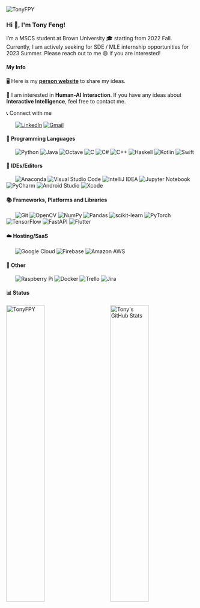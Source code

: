 <p align="left"> <img src="https://komarev.com/ghpvc/?username=TonyFPY&label=Profile%20views&color=0e75b6&style=flat" alt="TonyFPY" /> </p>

### Hi 👋, I'm Tony Feng!

<!--
**TonyFPY/TonyFPY** is a ✨ _special_ ✨ repository because its `README.md` (this file) appears on your GitHub profile.
Here are some ideas to get you started:
- 🔭 I’m currently working on ...
- 🌱 I’m currently learning ...
- 👯 I’m looking to collaborate on ...
- 🤔 I’m looking for help with ...
- 💬 Ask me about ...
- 📫 How to reach me: ...
- 😄 Pronouns: ...
- ⚡ Fun fact: ...
-->

I’m a MSCS student at Brown University 🎓 starting from 2022 Fall. Currently, I am actively seeking for SDE / MLE internship opportunities for 2023 Summer. Please reach out to me 😄 if you are interested!

#### My Info

🖥️ Here is my **[person website](https://tonyfpy.github.io/about/)** to share my ideas.

💬 I am interested in **Human-AI Interaction**. If you have any ideas about **Interactive Intelligence**, feel free to contact me.

📞 Connect with me

&nbsp; &nbsp; &nbsp; <a href="https://www.linkedin.com/in/pinyuanfeng/"><img alt="LinkedIn" src="https://img.shields.io/badge/-LinkedIn-0077B5?style=flat-square&logo=linkedin&logoColor=white" /></a>  <a href="mailto:fengpinyuan@gmail.com"><img alt="Gmail" src="https://img.shields.io/badge/-Gmail-0078D4?style=flat-square&logo=gmail&logoColor=white" /></a> 

#### 📖 Programming Languages
&nbsp; &nbsp; &nbsp; ![Python](https://img.shields.io/badge/python-3670A0?style=flat-square&logo=python&logoColor=ffdd54) ![Java](https://img.shields.io/badge/java-%23ED8B00.svg?style=flat-square&logo=java&logoColor=white) ![Octave](https://img.shields.io/badge/OCTAVE-darkblue?style=flat-square&logo=octave&logoColor=fcd683) ![C](https://img.shields.io/badge/c-%2300599C.svg?style=flat-square&logo=c&logoColor=white) ![C#](https://img.shields.io/badge/c%23-%23239120.svg?style=flat-square&logo=c-sharp&logoColor=white) ![C++](https://img.shields.io/badge/c++-%2300599C.svg?style=flat-square&logo=c%2B%2B&logoColor=white) ![Haskell](https://img.shields.io/badge/Haskell-5e5086?style=flat-square&logo=haskell&logoColor=white) ![Kotlin](https://img.shields.io/badge/kotlin-%230095D5.svg?style=flat-square&logo=kotlin&logoColor=white) ![Swift](https://img.shields.io/badge/swift-F54A2A?style=flat-square&logo=swift&logoColor=white) 

#### 🔨 IDEs/Editors
&nbsp; &nbsp; &nbsp; ![Anaconda](https://img.shields.io/badge/Anaconda-%2344A833.svg?style=flat-square&logo=anaconda&logoColor=white) 
![Visual Studio Code](https://img.shields.io/badge/-Vsiual_Studio_Code-007ACC?style=flat-square&logo=visual-studio-code&logoColor=white) ![IntelliJ IDEA](https://img.shields.io/badge/IntelliJIDEA-000000.svg?style=flat-square&logo=intellij-idea&logoColor=white) ![Jupyter Notebook](https://img.shields.io/badge/jupyter-%23FA0F00.svg?style=flat-square&logo=jupyter&logoColor=white) ![PyCharm](https://img.shields.io/badge/pycharm-143?style=flat-square&logo=pycharm&logoColor=black&color=black&labelColor=green) ![Android Studio](https://img.shields.io/badge/Android%20Studio-3DDC84.svg?style=flat-square&logo=android-studio&logoColor=white) ![Xcode](https://img.shields.io/badge/Xcode-007ACC?style=flat-square&logo=Xcode&logoColor=white)

#### 📚 Frameworks, Platforms and Libraries
&nbsp; &nbsp; &nbsp; ![Git](https://img.shields.io/badge/-Git-F05032?style=flat-square&logo=git&logoColor=white) ![OpenCV](https://img.shields.io/badge/opencv-%23white.svg?style=flat-square&logo=opencv&logoColor=white) ![NumPy](https://img.shields.io/badge/numpy-%23013243.svg?style=flat-square&logo=numpy&logoColor=white) ![Pandas](https://img.shields.io/badge/pandas-%23150458.svg?style=flat-square&logo=pandas&logoColor=white)  ![scikit-learn](https://img.shields.io/badge/scikit--learn-%23F7931E.svg?style=flat-square&logo=scikit-learn&logoColor=white) ![PyTorch](https://img.shields.io/badge/PyTorch-%23EE4C2C.svg?style=flat-square&logo=PyTorch&logoColor=white) ![TensorFlow](https://img.shields.io/badge/TensorFlow-%23FF6F00.svg?style=flat-square&logo=TensorFlow&logoColor=white) ![FastAPI](https://img.shields.io/badge/FastAPI-005571?style=flat-square&logo=fastapi) ![Flutter](https://img.shields.io/badge/Flutter-%2302569B.svg?style=flat-square&logo=Flutter&logoColor=white) 

#### ☁️ Hosting/SaaS
&nbsp; &nbsp; &nbsp; ![Google Cloud](https://img.shields.io/badge/GoogleCloud-%234285F4.svg?style=flat-square&logo=google-cloud&logoColor=white) 
![Firebase](https://img.shields.io/badge/firebase-%23039BE5.svg?style=flat-square&logo=firebase) 
![Amazon AWS](https://img.shields.io/badge/-Amazon_AWS-232F3E?style=flat-square&logo=amazon-aws&logoColor=white) 

#### 🥅 Other
&nbsp; &nbsp; &nbsp; ![Raspberry Pi](https://img.shields.io/badge/-RaspberryPi-C51A4A?style=flat-square&logo=Raspberry-Pi) ![Docker](https://img.shields.io/badge/docker-%230db7ed.svg?style=flat-square&logo=docker&logoColor=white) ![Trello](https://img.shields.io/badge/Trello-%23026AA7.svg?style=flat-square&logo=Trello&logoColor=white) ![Jira](https://img.shields.io/badge/jira-%230A0FFF.svg?style=flat-square&logo=jira&logoColor=white)

#### 📊 Status
<img align="right" alt="Tony's GitHub Stats" width="45%" src="https://github-readme-stats.vercel.app/api?username=TonyFPY&show_icons=true">
<img width="45%" src="https://github-readme-streak-stats.herokuapp.com/?user=TonyFPY&" alt="TonyFPY" />
